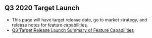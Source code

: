 ## Q3 2020 Target Launch 

- This page will have target release date, go to market strategy, and release notes for feature capabilities.
- [Q3 Target Release Launch Summary of Feature Capabilities](https://github.com/department-of-veterans-affairs/va.gov-team/blob/master/products/health-care/questionnaire/release-plan/quarterly-sprint-planning.md#q3-target-release-launch-summary-of-feature-capabilities)
